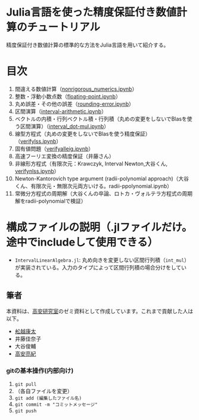 # Julia言語を使った精度保証付き数値計算のチュートリアル

精度保証付き数値計算の標準的な方法をJulia言語を用いて紹介する。

# 目次

1. 間違える数値計算（[nonrigorous_numerics.ipynb](https://www.risk.tsukuba.ac.jp/~takitoshi/tutorial/nonrigorous_numerics.html)）
1. 整数・浮動小数点数（[floating-point.ipynb](https://www.risk.tsukuba.ac.jp/~takitoshi/tutorial/floating-point.html)）
1. 丸め誤差・その他の誤差（[rounding-error.ipynb](https://www.risk.tsukuba.ac.jp/~takitoshi/tutorial/rounding-error.html)）
1. 区間演算（[interval-arithmetic.ipynb](https://www.risk.tsukuba.ac.jp/~takitoshi/tutorial/interval-arithmetic.html)）
1. ベクトルの内積・行列ベクトル積・行列積（丸めの変更をしないでBlasを使う区間演算）（[interval_dot-mul.ipynb](https://www.risk.tsukuba.ac.jp/~takitoshi/tutorial/interval_dot-mul.html)）
1. 線型方程式（丸めの変更をしないでBlasを使う精度保証）（[verifylss.ipynb](https://www.risk.tsukuba.ac.jp/~takitoshi/tutorial/verifylss.html)）
1. 固有値問題（[verifyalleig.ipynb](https://www.risk.tsukuba.ac.jp/~takitoshi/tutorial/verifyalleig.html)）
1. 高速フーリエ変換の精度保証（井藤さん）
1. 非線形方程式（有限次元：Krawczyk, Interval Newton,大谷くん, [verifynlss.ipynb](https://www.risk.tsukuba.ac.jp/~takitoshi/tutorial/verifynlss.html)）
1. Newton-Kantorovich type argument (radii-polynomial approach)（大谷くん、有限次元・無限次元両方いける。radii-ppolynomial.ipynb）
1. 常微分方程式の周期解（大谷くんの卒論、ロトカ・ヴォルテラ方程式の周期解をradii-polynomialで検証）

# 構成ファイルの説明（.jlファイルだけ。途中でincludeして使用できる）

- `IntervalLinearAlgebra.jl`: 丸め向きを変更しない区間行列積（`int_mul`）が実装されている。入力のタイプによって区間行列積の場合分けをしている。

## 筆者

本資料は、[高安研究室](http://www.taklab.org/)のゼミ資料として作成しています。これまで貢献した人は以下。

- [舩越康太](https://github.com/2754github)
- 井藤佳奈子
- 大谷俊輔
- [高安亮紀](https://www.risk.tsukuba.ac.jp/~takitoshi/)

### gitの基本操作(内部向け)

1. `git pull`
2. （各自ファイルを変更）
3. `git add (編集したファイル名)`
4. `git commit -m "コミットメッセージ"`
5. `git push`
